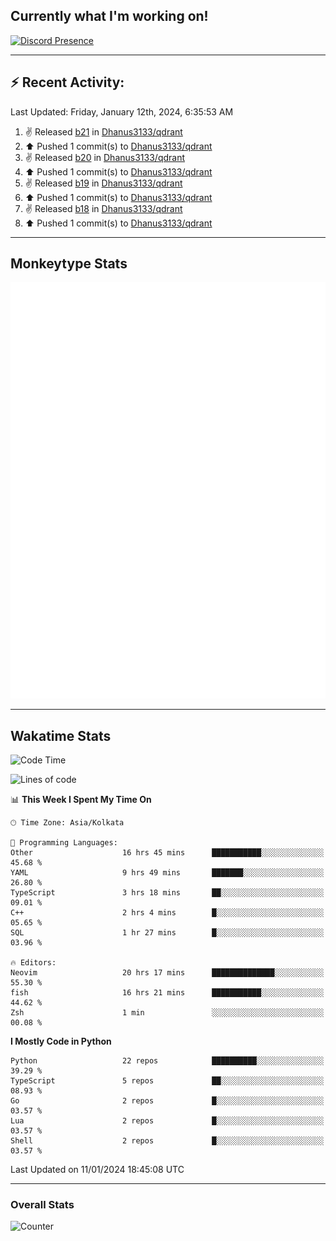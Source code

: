## Currently what I'm working on!
[![Discord Presence](https://lanyard.cnrad.dev/api/534981034400284712)](https://discord.com/users/534981034400284712)

---

## :zap: Recent Activity:
<!--RECENT_ACTIVITY:last_update-->
Last Updated: Friday, January 12th, 2024, 6:35:53 AM
<!--RECENT_ACTIVITY:last_update_end-->
<!--RECENT_ACTIVITY:start-->
1. ✌️ Released [b21](https://github.com/Dhanus3133/qdrant/releases/tag/b21) in [Dhanus3133/qdrant](https://github.com/Dhanus3133/qdrant)<br>
2. ⬆️ Pushed 1 commit(s) to [Dhanus3133/qdrant](https://github.com/Dhanus3133/qdrant)<br>
3. ✌️ Released [b20](https://github.com/Dhanus3133/qdrant/releases/tag/b20) in [Dhanus3133/qdrant](https://github.com/Dhanus3133/qdrant)<br>
4. ⬆️ Pushed 1 commit(s) to [Dhanus3133/qdrant](https://github.com/Dhanus3133/qdrant)<br>
5. ✌️ Released [b19](https://github.com/Dhanus3133/qdrant/releases/tag/b19) in [Dhanus3133/qdrant](https://github.com/Dhanus3133/qdrant)<br>
6. ⬆️ Pushed 1 commit(s) to [Dhanus3133/qdrant](https://github.com/Dhanus3133/qdrant)<br>
7. ✌️ Released [b18](https://github.com/Dhanus3133/qdrant/releases/tag/b18) in [Dhanus3133/qdrant](https://github.com/Dhanus3133/qdrant)<br>
8. ⬆️ Pushed 1 commit(s) to [Dhanus3133/qdrant](https://github.com/Dhanus3133/qdrant)<br>
<!--RECENT_ACTIVITY:end-->

---

## Monkeytype Stats
<a href="https://monkeytype.com/profile/dhanus">
  <img src="https://raw.githubusercontent.com/Dhanus3133/Dhanus3133/monkeytype/monkeytype-pb.svg" alt="Monkeytype Profile" />
</a>

---

## Wakatime Stats
<!--START_SECTION:waka-->
![Code Time](http://img.shields.io/badge/Code%20Time-1%2C564%20hrs%2030%20mins-blue)

![Lines of code](https://img.shields.io/badge/From%20Hello%20World%20I%27ve%20Written-4.8%20million%20lines%20of%20code-blue)

📊 **This Week I Spent My Time On** 

```text
🕑︎ Time Zone: Asia/Kolkata

💬 Programming Languages: 
Other                    16 hrs 45 mins      ███████████░░░░░░░░░░░░░░   45.68 % 
YAML                     9 hrs 49 mins       ███████░░░░░░░░░░░░░░░░░░   26.80 % 
TypeScript               3 hrs 18 mins       ██░░░░░░░░░░░░░░░░░░░░░░░   09.01 % 
C++                      2 hrs 4 mins        █░░░░░░░░░░░░░░░░░░░░░░░░   05.65 % 
SQL                      1 hr 27 mins        █░░░░░░░░░░░░░░░░░░░░░░░░   03.96 % 

🔥 Editors: 
Neovim                   20 hrs 17 mins      ██████████████░░░░░░░░░░░   55.30 % 
fish                     16 hrs 21 mins      ███████████░░░░░░░░░░░░░░   44.62 % 
Zsh                      1 min               ░░░░░░░░░░░░░░░░░░░░░░░░░   00.08 % 
```

**I Mostly Code in Python** 

```text
Python                   22 repos            ██████████░░░░░░░░░░░░░░░   39.29 % 
TypeScript               5 repos             ██░░░░░░░░░░░░░░░░░░░░░░░   08.93 % 
Go                       2 repos             █░░░░░░░░░░░░░░░░░░░░░░░░   03.57 % 
Lua                      2 repos             █░░░░░░░░░░░░░░░░░░░░░░░░   03.57 % 
Shell                    2 repos             █░░░░░░░░░░░░░░░░░░░░░░░░   03.57 % 
```




 Last Updated on 11/01/2024 18:45:08 UTC
<!--END_SECTION:waka-->
---

### Overall Stats

<img src="https://moe-counter.glitch.me/get/@Dhanus3133?theme=asoul" alt="Counter" />

